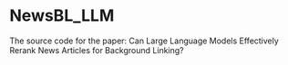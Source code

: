 # NewsBL_LLM
The source code for the paper: Can Large Language Models Effectively Rerank News Articles for Background Linking?

